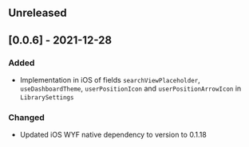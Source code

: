 ## Unreleased

## [0.0.6] - 2021-12-28

### Added 
* Implementation in iOS of fields `searchViewPlaceholder`, `useDashboardTheme`, `userPositionIcon` and `userPositionArrowIcon` in `LibrarySettings`

### Changed
* Updated iOS WYF native dependency to version to 0.1.18

